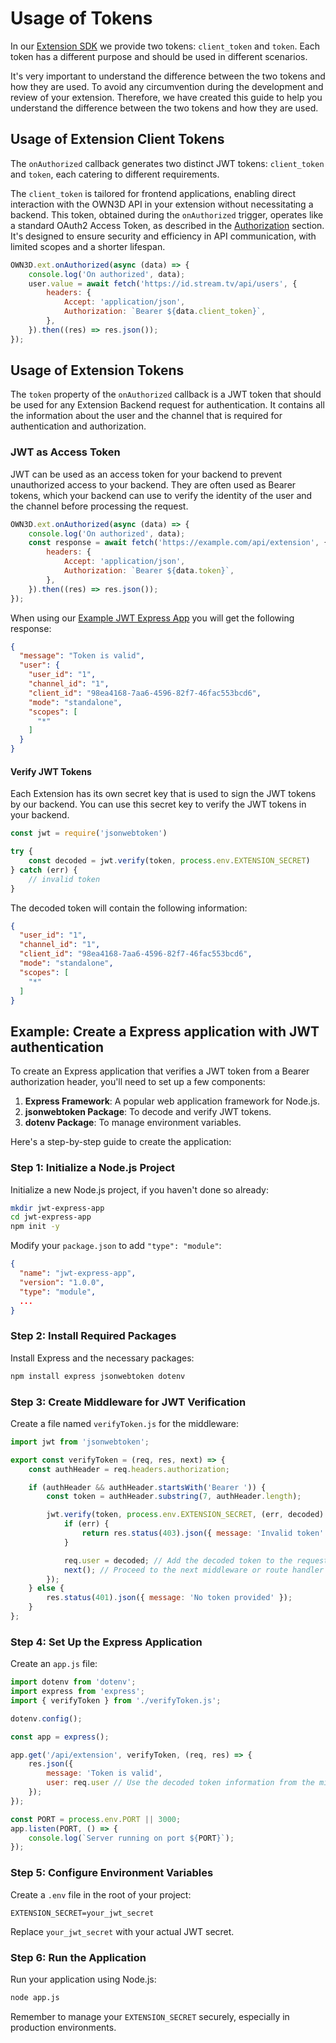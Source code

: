 # Usage of Tokens

In our [Extension SDK](sdk.md#auth) we provide two tokens: `client_token` and `token`. Each token has a
different purpose and should be used in different scenarios.

It's very important to understand the difference between the two tokens and how they are used. To avoid any
circumvention during the development and review of your extension. Therefore, we have created this guide to help you
understand the difference between the two tokens and how they are used.

## Usage of Extension Client Tokens

The `onAuthorized` callback generates two distinct JWT tokens: `client_token` and `token`, each catering to different
requirements.

The `client_token` is tailored for frontend applications, enabling direct interaction with the OWN3D API in your
extension without necessitating a backend. This token, obtained during the `onAuthorized` trigger, operates like a
standard OAuth2 Access Token, as described in the [Authorization](../authorization.md) section. It's designed to ensure
security and efficiency in API communication, with limited scopes and a shorter lifespan.

```js
OWN3D.ext.onAuthorized(async (data) => {
    console.log('On authorized', data);
    user.value = await fetch('https://id.stream.tv/api/users', {
        headers: {
            Accept: 'application/json',
            Authorization: `Bearer ${data.client_token}`,
        },
    }).then((res) => res.json());
});
```

## Usage of Extension Tokens

The `token` property of the `onAuthorized` callback is a JWT token that should be used for any Extension Backend request
for authentication. It contains all the information about the user and the channel that is required for authentication
and authorization.

### JWT as Access Token

JWT can be used as an access token for your backend to prevent unauthorized access to your backend. They are often used
as Bearer tokens, which your backend can use to verify the identity of the user and the channel before processing the
request.

```js
OWN3D.ext.onAuthorized(async (data) => {
    console.log('On authorized', data);
    const response = await fetch('https://example.com/api/extension', {
        headers: {
            Accept: 'application/json',
            Authorization: `Bearer ${data.token}`,
        },
    }).then((res) => res.json());
});
```

When using our [Example JWT Express App](#example-create-a-express-application-with-jwt-authentication) you will get
the following response:

```json
{
  "message": "Token is valid",
  "user": {
    "user_id": "1",
    "channel_id": "1",
    "client_id": "98ea4168-7aa6-4596-82f7-46fac553bcd6",
    "mode": "standalone",
    "scopes": [
      "*"
    ]
  }
}
```

#### Verify JWT Tokens

Each Extension has its own secret key that is used to sign the JWT tokens by our backend. You can use this secret key
to verify the JWT tokens in your backend.

```js
const jwt = require('jsonwebtoken')

try {
    const decoded = jwt.verify(token, process.env.EXTENSION_SECRET)
} catch (err) {
    // invalid token
}
```

The decoded token will contain the following information:

```json
{
  "user_id": "1",
  "channel_id": "1",
  "client_id": "98ea4168-7aa6-4596-82f7-46fac553bcd6",
  "mode": "standalone",
  "scopes": [
    "*"
  ]
}
```

## Example: Create a Express application with JWT authentication

To create an Express application that verifies a JWT token from a Bearer authorization header, you'll need to set up a
few components:

1. **Express Framework**: A popular web application framework for Node.js.
2. **jsonwebtoken Package**: To decode and verify JWT tokens.
3. **dotenv Package**: To manage environment variables.

Here's a step-by-step guide to create the application:

### Step 1: Initialize a Node.js Project

Initialize a new Node.js project, if you haven't done so already:

```bash
mkdir jwt-express-app
cd jwt-express-app
npm init -y
```

Modify your `package.json` to add `"type": "module"`:

```json
{
  "name": "jwt-express-app",
  "version": "1.0.0",
  "type": "module",
  ...
}
```

### Step 2: Install Required Packages

Install Express and the necessary packages:

```bash
npm install express jsonwebtoken dotenv
```

### Step 3: Create Middleware for JWT Verification

Create a file named `verifyToken.js` for the middleware:

```javascript
import jwt from 'jsonwebtoken';

export const verifyToken = (req, res, next) => {
    const authHeader = req.headers.authorization;

    if (authHeader && authHeader.startsWith('Bearer ')) {
        const token = authHeader.substring(7, authHeader.length);

        jwt.verify(token, process.env.EXTENSION_SECRET, (err, decoded) => {
            if (err) {
                return res.status(403).json({ message: 'Invalid token' });
            }

            req.user = decoded; // Add the decoded token to the request object
            next(); // Proceed to the next middleware or route handler
        });
    } else {
        res.status(401).json({ message: 'No token provided' });
    }
};
```

### Step 4: Set Up the Express Application

Create an `app.js` file:

```javascript
import dotenv from 'dotenv';
import express from 'express';
import { verifyToken } from './verifyToken.js';

dotenv.config();

const app = express();

app.get('/api/extension', verifyToken, (req, res) => {
    res.json({
        message: 'Token is valid',
        user: req.user // Use the decoded token information from the middleware
    });
});

const PORT = process.env.PORT || 3000;
app.listen(PORT, () => {
    console.log(`Server running on port ${PORT}`);
});
```

### Step 5: Configure Environment Variables

Create a `.env` file in the root of your project:

```
EXTENSION_SECRET=your_jwt_secret
```

Replace `your_jwt_secret` with your actual JWT secret.

### Step 6: Run the Application

Run your application using Node.js:

```bash
node app.js
```

Remember to manage your `EXTENSION_SECRET` securely, especially in production environments.

